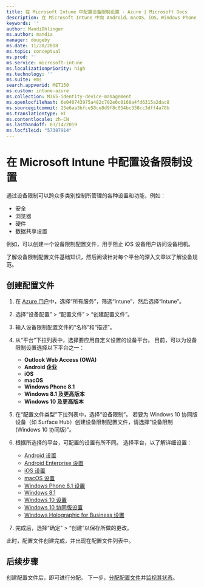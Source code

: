 ```yaml
---
title: 在 Microsoft Intune 中配置设备限制设置 - Azure | Microsoft Docs
description: 在 Microsoft Intune 中向 Android、macOS、iOS、Windows Phone 和 Windows 10 上的限制功能添加设备配置文件
keywords: ''
author: MandiOhlinger
ms.author: mandia
manager: dougeby
ms.date: 11/20/2018
ms.topic: conceptual
ms.prod: ''
ms.service: microsoft-intune
ms.localizationpriority: high
ms.technology: ''
ms.suite: ems
search.appverid: MET150
ms.custom: intune-azure
ms.collection: M365-identity-device-management
ms.openlocfilehash: 6e040743975a482c702e0c0168a4fd6315a2dac8
ms.sourcegitcommit: 25e6aa3bfce58ce8d9f8c054bc338cc3dff4a78b
ms.translationtype: HT
ms.contentlocale: zh-CN
ms.lasthandoff: 03/14/2019
ms.locfileid: "57387914"
---
```

# <a name="configure-device-restriction-settings-in-microsoft-intune"></a>在 Microsoft Intune 中配置设备限制设置

通过设备限制可以跨众多类别控制所管理的各种设置和功能，例如：
- 安全
- 浏览器
- 硬件
- 数据共享设置

例如，可以创建一个设备限制配置文件，用于阻止 iOS 设备用户访问设备相机。

了解设备限制配置文件基础知识，然后阅读针对每个平台的深入文章以了解设备规范。

## <a name="create-the-profile"></a>创建配置文件

1. 在 [Azure 门户](https://portal.azure.com)中，选择“所有服务”，筛选“Intune”，然后选择“Intune”。
2. 选择“设备配置” > “配置文件” > “创建配置文件”。
3. 输入设备限制配置文件的“名称”和“描述”。
4. 从“平台”下拉列表中，选择要应用自定义设置的设备平台。 目前，可以为设备限制设置选择以下平台之一：

    - **Outlook Web Access (OWA)**
    - **Android 企业**
    - **iOS**
    - **macOS**
    - **Windows Phone 8.1**
    - **Windows 8.1 及更高版本**
    - **Windows 10 及更高版本**

5. 在“配置文件类型”下拉列表中，选择“设备限制”。 若要为 Windows 10 协同版设备（如 Surface Hub）创建设备限制配置文件，请选择“设备限制(Windows 10 协同版)”。
6. 根据所选择的平台，可配置的设置有所不同。 选择平台，以了解详细设置：

    - [Android 设置](device-restrictions-android.md)
    - [Android Enterprise 设置](device-restrictions-android-for-work.md)
    - [iOS 设置](device-restrictions-ios.md)
    - [macOS 设置](device-restrictions-macos.md)
    - [Windows Phone 8.1 设置](device-restrictions-windows-phone-8-1.md)
    - [Windows 8.1](device-restrictions-windows-8-1.md)
    - [Windows 10 设置](device-restrictions-windows-10.md)
    - [Windows 10 协同版设置](device-restrictions-windows-10-teams.md)
    - [Windows Holographic for Business 设置](device-restrictions-windows-holographic.md)

7. 完成后，选择“确定” > “创建”以保存所做的更改。

此时，配置文件创建完成，并出现在配置文件列表中。

## <a name="next-steps"></a>后续步骤

创建配置文件后，即可进行分配。 下一步，[分配配置文件](device-profile-assign.md)并[监视其状态](device-profile-monitor.md)。

<!--  Removing image as part of design review; retaining source until we known the disposition.

## Example of device restriction settings

In this high-level example, you'll create a device restriction policy that blocks the use of the built-in camera app on Android devices.

![How to disable the camera on Android devices](./media/disable-android-camera.png)

-->
